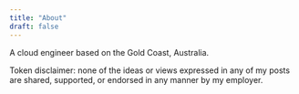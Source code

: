 ```yaml
---
title: "About"
draft: false
---
```

A cloud engineer based on the Gold Coast, Australia.

Token disclaimer: none of the ideas or views expressed in any of my posts are shared, supported, or endorsed in any manner by my employer.

